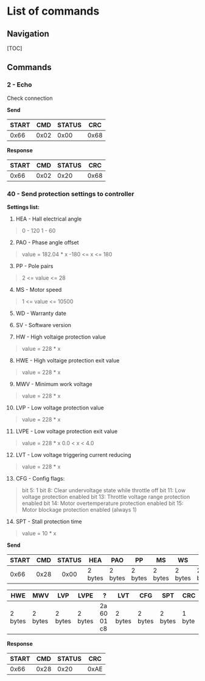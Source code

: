 # List of commands

## Navigation

[TOC]

## Commands

### 2 - Echo
Check connection

**Send**

|  START |  CMD   | STATUS |  CRC   |
|--------|--------|--------|--------|
|  0x66  |  0x02  |  0x00  |  0x68  |

**Response**

|  START |  CMD   | STATUS |  CRC   |
|--------|--------|--------|--------|
|  0x66  |  0x02  |  0x20  |  0x68  |

### 40 - Send protection settings to controller
**Settings list:**
1. HEA - Hall electrical angle
> 0 - 120
> 1 - 60

2. PAO - Phase angle offset
> value = 182.04 * x
> -180 <= x <= 180

3. PP  - Pole pairs
> 2 <= value <= 28

4. MS  - Motor speed
> 1 <= value <= 10500

5. WD  - Warranty date
6. SV  - Software version

7. HW  - High voltaige protection value
> value = 228 * x

8. HWE - High voltaige protection exit value
> value = 228 * x

9. MWV - Minimum work voltage
> value = 228 * x

10. LVP - Low voltage protection value
> value = 228 * x

11. LVPE - Low voltage protection exit value
> value = 228 * x
> 0.0 < x < 4.0

12. LVT - Low voltage triggering current reducing
> value = 228 * x

13. CFG - Config flags:
> bit 5:  1
> bit 8:  Clear undervoltage state while throttle off
> bit 11: Low voltage protection enabled
> bit 13: Throttle voltage range protection enabled
> bit 14: Motor overtemperature protection enabled
> bit 15: Motor blockage protection enabled (always 1)

14. SPT - Stall protection time
> value = 10 * x

**Send**

|START | CMD  | STATUS | HEA     | PAO     | PP      | MS      | WS      | SV      | HW      |
|------|------|:------:|---------|---------|---------|---------|---------|---------|---------|
| 0x66 | 0x28 |  0x00  | 2 bytes | 2 bytes | 2 bytes | 2 bytes | 2 bytes | 2 bytes | 2 bytes |

| HWE     | MWV     | LVP     | LVPE    |      ?      | LVT     | CFG     | SPT     | CRC     |
|---------|---------|---------|---------|-------------|---------|---------|---------|---------|
| 2 bytes | 2 bytes | 2 bytes | 2 bytes | 2a 60 01 c8 | 2 bytes | 2 bytes | 2 bytes | 1 byte  |

**Response**

|  START |  CMD   | STATUS |  CRC   |
|--------|--------|--------|--------|
|  0x66  |  0x28  |  0x20  |  0xAE  |


